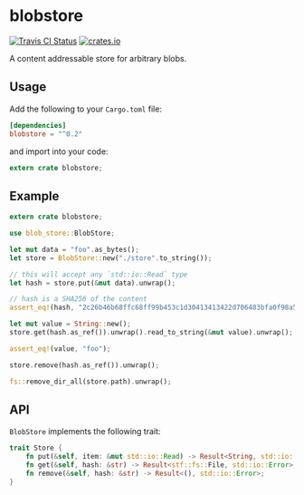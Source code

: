 # blobstore

[![Travis CI Status](https://travis-ci.org/scttnlsn/blobstore.svg?branch=master)](https://travis-ci.org/scttnlsn/blobstore)
[![crates.io](https://img.shields.io/crates/v/blobstore.svg)](https://crates.io/crates/blobstore)

A content addressable store for arbitrary blobs.

## Usage

Add the following to your `Cargo.toml` file:

```toml
[dependencies]
blobstore = "^0.2"
```

and import into your code:

```rust
extern crate blobstore;
```

## Example

```rust
extern crate blobstore;

use blob_store::BlobStore;

let mut data = "foo".as_bytes();
let store = BlobStore::new("./store".to_string());

// this will accept any `std::io::Read` type
let hash = store.put(&mut data).unwrap();

// hash is a SHA256 of the content
assert_eq!(hash, "2c26b46b68ffc68ff99b453c1d30413413422d706483bfa0f98a5e886266e7ae");

let mut value = String::new();
store.get(hash.as_ref()).unwrap().read_to_string(&mut value).unwrap();

assert_eq!(value, "foo");

store.remove(hash.as_ref()).unwrap();

fs::remove_dir_all(store.path).unwrap();
```

## API

`BlobStore` implements the following trait:

```rust
trait Store {
    fn put(&self, item: &mut std::io::Read) -> Result<String, std::io::Error>;
    fn get(&self, hash: &str) -> Result<stf::fs::File, std::io::Error>;
    fn remove(&self, hash: &str) -> Result<(), std::io::Error>;
}
```
